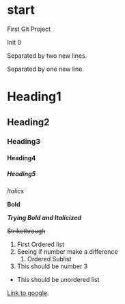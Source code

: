 # start
First Git Project

Init 0


Separated by two new lines.

Separated by one new line.

# Heading1
## Heading2
### Heading3
#### Heading4
##### Heading5


*Italics*

**Bold**

***Trying Bold and Italicized***

~~Strikethrough~~

1. First Ordered list
3. Seeing if number make a difference
    1. Ordered Sublist
5. This should be number 3
  * This should be unordered list
  

 [Link to google](www.google.com).


